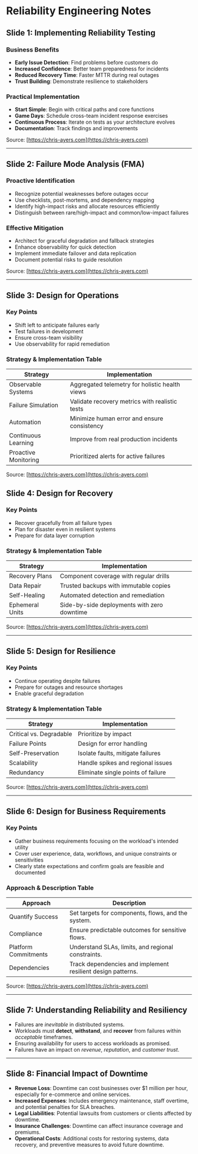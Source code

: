 # Reliability Engineering Notes

## Slide 1: Implementing Reliability Testing

### Business Benefits
- **Early Issue Detection**: Find problems before customers do
- **Increased Confidence**: Better team preparedness for incidents
- **Reduced Recovery Time**: Faster MTTR during real outages
- **Trust Building**: Demonstrate resilience to stakeholders

### Practical Implementation
- **Start Simple**: Begin with critical paths and core functions
- **Game Days**: Schedule cross-team incident response exercises
- **Continuous Process**: Iterate on tests as your architecture evolves
- **Documentation**: Track findings and improvements

Source: [https://chris-ayers.com](https://chris-ayers.com)

---

## Slide 2: Failure Mode Analysis (FMA)

### Proactive Identification
- Recognize potential weaknesses before outages occur
- Use checklists, post-mortems, and dependency mapping
- Identify high-impact risks and allocate resources efficiently
- Distinguish between rare/high-impact and common/low-impact failures

### Effective Mitigation
- Architect for graceful degradation and fallback strategies
- Enhance observability for quick detection
- Implement immediate failover and data replication
- Document potential risks to guide resolution

Source: [https://chris-ayers.com](https://chris-ayers.com)

---

## Slide 3: Design for Operations

### Key Points
- Shift left to anticipate failures early
- Test failures in development
- Ensure cross-team visibility
- Use observability for rapid remediation

### Strategy & Implementation Table

| Strategy               | Implementation                                      |
|------------------------|-----------------------------------------------------|
| Observable Systems     | Aggregated telemetry for holistic health views     |
| Failure Simulation     | Validate recovery metrics with realistic tests     |
| Automation             | Minimize human error and ensure consistency        |
| Continuous Learning    | Improve from real production incidents             |
| Proactive Monitoring   | Prioritized alerts for active failures             |

Source: [https://chris-ayers.com](https://chris-ayers.com)

## Slide 4: Design for Recovery

### Key Points
- Recover gracefully from all failure types
- Plan for disaster even in resilient systems
- Prepare for data layer corruption

### Strategy & Implementation Table

| Strategy         | Implementation                                  |
|------------------|--------------------------------------------------|
| Recovery Plans   | Component coverage with regular drills          |
| Data Repair      | Trusted backups with immutable copies           |
| Self-Healing     | Automated detection and remediation             |
| Ephemeral Units  | Side-by-side deployments with zero downtime     |

Source: [https://chris-ayers.com](https://chris-ayers.com)

---

## Slide 5: Design for Resilience

### Key Points
- Continue operating despite failures
- Prepare for outages and resource shortages
- Enable graceful degradation

### Strategy & Implementation Table

| Strategy                 | Implementation                          |
|--------------------------|------------------------------------------|
| Critical vs. Degradable | Prioritize by impact                    |
| Failure Points           | Design for error handling               |
| Self-Preservation        | Isolate faults, mitigate failures       |
| Scalability              | Handle spikes and regional issues       |
| Redundancy               | Eliminate single points of failure      |

Source: [https://chris-ayers.com](https://chris-ayers.com)

---

## Slide 6: Design for Business Requirements

### Key Points
- Gather business requirements focusing on the workload's intended utility
- Cover user experience, data, workflows, and unique constraints or sensitivities
- Clearly state expectations and confirm goals are feasible and documented

### Approach & Description Table

| Approach             | Description                                                  |
|----------------------|--------------------------------------------------------------|
| Quantify Success     | Set targets for components, flows, and the system.           |
| Compliance           | Ensure predictable outcomes for sensitive flows.             |
| Platform Commitments | Understand SLAs, limits, and regional constraints.           |
| Dependencies         | Track dependencies and implement resilient design patterns.  |

Source: [https://chris-ayers.com](https://chris-ayers.com)

---

## Slide 7: Understanding Reliability and Resiliency

- Failures are *inevitable* in distributed systems.
- Workloads must **detect**, **withstand**, and **recover** from failures within *acceptable* timeframes.
- Ensuring availability for users to access workloads as promised.
- Failures have an impact on *revenue*, *reputation*, and *customer trust*.

---

## Slide 8: Financial Impact of Downtime

- **Revenue Loss**: Downtime can cost businesses over $1 million per hour, especially for e-commerce and online services.
- **Increased Expenses**: Includes emergency maintenance, staff overtime, and potential penalties for SLA breaches.
- **Legal Liabilities**: Potential lawsuits from customers or clients affected by downtime.
- **Insurance Challenges**: Downtime can affect insurance coverage and premiums.
- **Operational Costs**: Additional costs for restoring systems, data recovery, and preventive measures to avoid future downtime.
